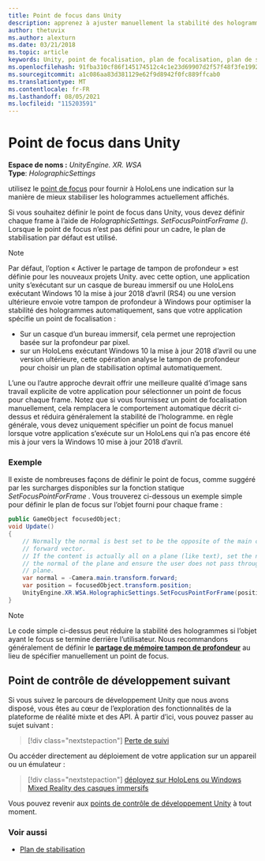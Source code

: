```yaml
---
title: Point de focus dans Unity
description: apprenez à ajuster manuellement la stabilité des hologrammes dans unity en définissant le point de focalisation pour HoloLens et Windows Mixed Reality des casques immersifs.
author: thetuvix
ms.author: alexturn
ms.date: 03/21/2018
ms.topic: article
keywords: Unity, point de focalisation, plan de focalisation, plan de stabilisation, point de stabilisation, reprojection, LSR, mémoire tampon de profondeur, casque de réalité mixte, casque Windows Mixed realisation, casque de réalité virtuelle
ms.openlocfilehash: 91fba310cf86f145174512c4c1e23d69907d2f57f48f3fe1992b417eb283235f
ms.sourcegitcommit: a1c086aa83d381129e62f9d8942f0fc889ffcab0
ms.translationtype: MT
ms.contentlocale: fr-FR
ms.lasthandoff: 08/05/2021
ms.locfileid: "115203591"
---
```

# <a name="focus-point-in-unity"></a>Point de focus dans Unity

**Espace de noms :** *UnityEngine. XR. WSA*<br>
**Type**: *HolographicSettings*

utilisez le [point de focus](../platform-capabilities-and-apis/hologram-stability.md#reprojection) pour fournir à HoloLens une indication sur la manière de mieux stabiliser les hologrammes actuellement affichés.

Si vous souhaitez définir le point de focus dans Unity, vous devez définir chaque frame à l’aide de *HolographicSettings. SetFocusPointForFrame ()*. Lorsque le point de focus n’est pas défini pour un cadre, le plan de stabilisation par défaut est utilisé.

> [!NOTE]
> Par défaut, l’option « Activer le partage de tampon de profondeur » est définie pour les nouveaux projets Unity.  avec cette option, une application unity s’exécutant sur un casque de bureau immersif ou une HoloLens exécutant Windows 10 la mise à jour 2018 d’avril (RS4) ou une version ultérieure envoie votre tampon de profondeur à Windows pour optimiser la stabilité des hologrammes automatiquement, sans que votre application spécifie un point de focalisation :
> * Sur un casque d’un bureau immersif, cela permet une reprojection basée sur la profondeur par pixel.
> * sur un HoloLens exécutant Windows 10 la mise à jour 2018 d’avril ou une version ultérieure, cette opération analyse le tampon de profondeur pour choisir un plan de stabilisation optimal automatiquement.
>
> L’une ou l’autre approche devrait offrir une meilleure qualité d’image sans travail explicite de votre application pour sélectionner un point de focus pour chaque frame.  Notez que si vous fournissez un point de focalisation manuellement, cela remplacera le comportement automatique décrit ci-dessus et réduira généralement la stabilité de l’hologramme.  en règle générale, vous devez uniquement spécifier un point de focus manuel lorsque votre application s’exécute sur un HoloLens qui n’a pas encore été mis à jour vers la Windows 10 mise à jour 2018 d’avril.

### <a name="example"></a>Exemple

Il existe de nombreuses façons de définir le point de focus, comme suggéré par les surcharges disponibles sur la fonction statique *SetFocusPointForFrame* . Vous trouverez ci-dessous un exemple simple pour définir le plan de focus sur l’objet fourni pour chaque frame :

```cs
public GameObject focusedObject;
void Update()
{
    // Normally the normal is best set to be the opposite of the main camera's
    // forward vector.
    // If the content is actually all on a plane (like text), set the normal to
    // the normal of the plane and ensure the user does not pass through the
    // plane.
    var normal = -Camera.main.transform.forward;     
    var position = focusedObject.transform.position;
    UnityEngine.XR.WSA.HolographicSettings.SetFocusPointForFrame(position, normal);
}
```

> [!NOTE]
> Le code simple ci-dessus peut réduire la stabilité des hologrammes si l’objet ayant le focus se termine derrière l’utilisateur. Nous recommandons généralement de définir le **[partage de mémoire tampon de profondeur](camera-in-unity.md#sharing-depth-buffers)** au lieu de spécifier manuellement un point de focus.

## <a name="next-development-checkpoint"></a>Point de contrôle de développement suivant

Si vous suivez le parcours de développement Unity que nous avons disposé, vous êtes au cœur de l’exploration des fonctionnalités de la plateforme de réalité mixte et des API. À partir d’ici, vous pouvez passer au sujet suivant :

> [!div class="nextstepaction"]
> [Perte de suivi](tracking-loss-in-unity.md)

Ou accéder directement au déploiement de votre application sur un appareil ou un émulateur :

> [!div class="nextstepaction"]
> [déployez sur HoloLens ou Windows Mixed Reality des casques immersifs](../platform-capabilities-and-apis/using-visual-studio.md)

Vous pouvez revenir aux [points de contrôle de développement Unity](unity-development-overview.md#3-advanced-features) à tout moment.

### <a name="see-also"></a>Voir aussi

* [Plan de stabilisation](../platform-capabilities-and-apis/hologram-stability.md#reprojection)
